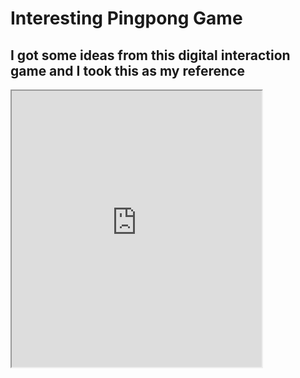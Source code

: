 # Interesting Pingpong Game
## I got some ideas from this digital interaction game and I took this as my reference

<iframe width=400 height=442 src="https://editor.p5js.org/lz2729/full/t0642p3hV"></iframe>
